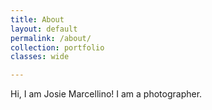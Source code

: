 ```yaml
---
title: About
layout: default
permalink: /about/
collection: portfolio
classes: wide

---
```

Hi, I am Josie Marcellino! I am a photographer.

